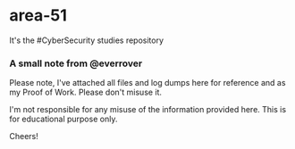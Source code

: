 # area-51
It's the #CyberSecurity studies repository


### A small note from @everrover

Please note, I've attached all files and log dumps here for reference and as my Proof of Work. Please don't misuse it. 

I'm not responsible for any misuse of the information provided here. This is for educational purpose only. 

Cheers!